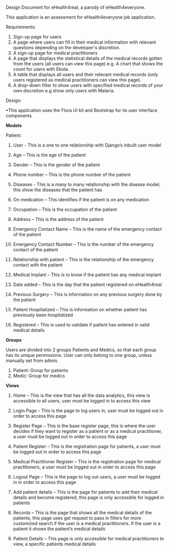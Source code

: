 Design Document for eHealth4real, a parody of eHealth4everyone.

This application is an assessment for eHealth4everyone job application.

Requirements:
1.	Sign-up page for users
2.	A page where users can fill in their medical information with relevant questions depending on the developer's discretion.
3.	A sign-up page for medical practitioners
4.	A page that displays the statistical details of the medical records gotten from the users (all users can view this page) e.g. A chart that shows the count for users with Ebola.
5.	A table that displays all users and their relevant medical records (only users registered as medical practitioners can view this page).
6.	A drop-down filter to show users with specified medical records of your own discretion e.g show only users with Malaria.


Design:

   •This application uses the Flora UI kit and Bootstrap for its user interface components

**Models**

Patient: 
1)	User - This is a one to one relationship with Django’s inbuilt user model
	
2)  Age – This is the age of the patient 
3)  Gender – This is the gender of the patient
4)	Phone number – This is the phone number of the patient 
5)	Diseases - This is a many to many relationship with the disease model, this show the diseases that the patient has
6)	On medication – This identifies if the patient is on any medication
7)	Occupation – This is the occupation of the patient
8)	Address – This is the address of the patient 
9)	Emergency Contact Name – This is the name of the emergency contact of the     patient
10)	Emergency Contact Number – This is the number of the emergency contact of the patient
11)	Relationship with patient – This is the relationship of the emergency contact with the patient
12)	Medical Implant – This is to know if the patient has any medical implant
13)	Date added – This is the day that the patient registered on eHealth4real
14)	Previous Surgery – This is information on any previous surgery done by the patient
15)	Patient Hospitalized – This is information on whether patient has previously been hospitalized
17)	Registered – This is used to validate if patient has entered in valid medical details

**Groups**

Users are divided into 2 groups Patients and Medics, so that each group has its unique permissions. User can only belong to one group, unless manually set from admin.

1)	Patient: Group for patients
2)	Medic:	Group for medics	

**Views**
1)	Home – This is the view that has all the data analytics, this view is accessible to all users, user must be logged in to access this view
2)	Login Page – This is the page to log users in, user must be logged out in order to access this page
3)	Register Page – This is the base register page, this is where the user decides if they want to register as a patient or as a medical practitioner, a user must be logged out in order to access this page
4)	Patient Register – This is the registration page for patients, a user must be logged out in order to access this page
5)	Medical Practitioner Register – This is the registration page for medical practitioners, a user must be logged out in order to access this page
6)	Logout Page – This is the page to log out users, a user must be logged in in order to access this page

7)	Add patient details – This is the page for patients to add their medical details and become registered, this page is only accessible for logged in patients
8)	Records – This is the page that shows all the medical details of the patients, this page uses get request to pass in filters for more customized search if the user is a medical practitioners. If the user is a patient it shows the patient’s medical details
9)	Patient Details – This page is only accessible for medical practitioners to view, a specific patients medical details







